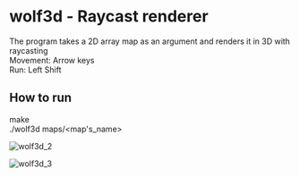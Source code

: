 # wolf3d - Raycast renderer
The program takes a 2D array map as an argument and renders it in 3D with raycasting\
Movement: Arrow keys\
Run: Left Shift

## How to run
make\
./wolf3d maps/<map's_name>

![wolf3d_2](https://github.com/reneaho/wolf3d/assets/22603820/e9cea309-41ea-463d-9890-87fb8f3416e5)

![wolf3d_3](https://github.com/reneaho/wolf3d/assets/22603820/dfc282f4-95c1-418b-a9d1-f9ec78540324)
